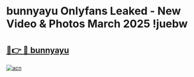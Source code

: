 # bunnyayu Onlyfans Leaked - New Video & Photos March 2025 !juebw

# <h2><a href="https://9rdkmk.iuczelnia.edu.pl?title=bunnyayu&ref=juebw">🔗👉 🔴 bunnyayu</a></h2>

[![acn](https://github.com/user-attachments/assets/0f9c940e-d8b0-45ae-aac7-cd30a18b3e1c)](https://9rdkmk.iuczelnia.edu.pl?title=bunnyayu&ref=juebw)

